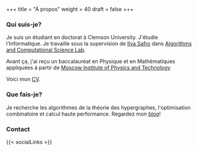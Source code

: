 +++
title = "À propos"
weight = 40
draft = false
+++

### Qui suis-je?

Je suis un étudiant en doctorat à Clemson University. J'étudie l'Informatique. Je travaille sous la supervision de [Ilya Safro](https://people.cs.clemson.edu/~isafro/) dans [Algorithms and Computational Science Lab](https://people.cs.clemson.edu/~isafro/group.html).

Avant ça, j'ai reçu un baccalauréat en Physique et en Mathématiques appliquées à partir de [Moscow Institute of Physics and Technology](https://mipt.ru/english/)

Voici mon [CV](https://www.dropbox.com/s/njayar01aww562f/Resume%20Tech%20Master.pdf).

### Que fais-je?

Je recherche les algorithmes de la théorie des hypergraphes, l'optimisation combinatoire et calcul haute performance. Regardez mon [blog](http://blog.shaydul.in)!

### Contact

{{< socialLinks >}}

